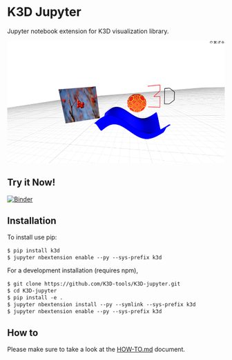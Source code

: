 # K3D Jupyter

Jupyter notebook extension for K3D visualization library.

![screenshot](screenshot.png)

## Try it Now!
[![Binder](http://mybinder.org/badge.svg)](http://mybinder.org/repo/K3D-tools/K3D-jupyter)

## Installation

To install use pip:

    $ pip install k3d
    $ jupyter nbextension enable --py --sys-prefix k3d

For a development installation (requires npm),

    $ git clone https://github.com/K3D-tools/K3D-jupyter.git
    $ cd K3D-jupyter
    $ pip install -e .
    $ jupyter nbextension install --py --symlink --sys-prefix k3d
    $ jupyter nbextension enable --py --sys-prefix k3d


## How to

Please make sure to take a look at the [HOW-TO.md](HOW-TO.md) document.
